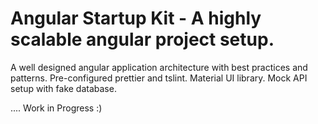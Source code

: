 # Angular Startup Kit - A highly scalable angular project setup.

A well designed angular application architecture with best practices and patterns.
Pre-configured prettier and tslint.
Material UI library.
Mock API setup with fake database.

.... Work in Progress :)
